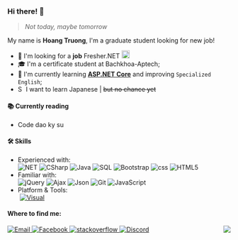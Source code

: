 ### Hi there! 👋


> *Not today, maybe tomorrow*

My name is **Hoang Truong**, I'm a graduate student looking for new job!
- 🔭 I'm looking for a **job** Fresher.NET <img title="Europe" alt="Vietnam" src="https://www.flaticon.com/svg/static/icons/svg/555/555515.svg" width="18"/>
- 🎓 I'm a certificate student at Bachkhoa-Aptech;
- 🌱 I'm currently learning **[ASP.NET Core](https://docs.microsoft.com/en-us/aspnet/core/?view=aspnetcore-3.1)** and improving `Specialized English`;
- <img title="South Korea" alt="South Korea" src="https://www.flaticon.com/svg/static/icons/svg/197/197604.svg" width="14"/> I want to learn Japanese | ~~but no chance yet~~

<h4>📚 Currently reading</h4>
<ul>
  <li>Code dao ky su <a target="_blank" href="https://book.toidicodedao.com/"><img src="https://image.flaticon.com/icons/svg/25/25284.svg" width="14" /></a></li>
</ul>

<h4>🛠 Skills</h4>
<ul>
<li>Experienced with:<br>
  <!-- primary -->
  <img alt="NET" src="https://img.shields.io/badge/-.NET-8e44ad?style=flat-square&logo=%2ENET&logoColor=white" />
  <img alt="CSharp" src="https://img.shields.io/badge/-C%23-8e44ad?style=flat-square&logo=c-sharp&logoColor=white" />
  <img src="https://camo.githubusercontent.com/ecaa192b7b132b9bfe5e07dd408ecab68e12de66/68747470733a2f2f696d672e736869656c64732e696f2f62616467652f2d6a6176612d4533344138363f7374796c653d666c61742d737175617265266c6f676f3d6a617661" alt="Java" data-canonical-src="https://img.shields.io/badge/-java-E34A86?style=flat-square&amp;logo=java" style="max-width:100%;">
  <img alt="SQL" src="https://img.shields.io/badge/-SQL Server-E10098?style=flat-square&logo=SQL&logoColor=white" />
  <img alt="Bootstrap" src="https://img.shields.io/badge/-bootstrap-8e44ad?style=flat-square&logo=bootstrap&logoColor=white" />
  <img alt="css" src="https://img.shields.io/badge/-CSS-1572B6?style=flat-square&logo=css3&logoColor=white" />
  <img src="https://camo.githubusercontent.com/d1955a46310c59bb55250d86c071a900f022da48/68747470733a2f2f696d672e736869656c64732e696f2f62616467652f2d48544d4c352d4533344632363f7374796c653d666c61742d737175617265266c6f676f3d68746d6c35266c6f676f436f6c6f723d7768697465" alt="HTML5" data-canonical-src="https://img.shields.io/badge/-HTML5-E34F26?style=flat-square&amp;logo=html5&amp;logoColor=white" style="max-width:100%;">
  <!-- other -->
  
  <!-- web -->
</li>
<li>Familiar with:<br>
  <img alt="jQuery" src="https://img.shields.io/badge/-jQuery-0769ad?style=flat-square&logo=jquery&logoColor=white" />
  <img alt="Ajax" src="https://img.shields.io/badge/-Ajax-0769ad?style=flat-square&logo=ajax&logoColor=white" />
  <img alt="Json" src="https://img.shields.io/badge/-Json-555555?style=flat-square&logo=json&logoColor=white" />
  <img alt="Git" src="https://img.shields.io/badge/-Git-e67e22?style=flat-square&logo=git&logoColor=white" />
  <img alt="JavaScript" src="https://img.shields.io/badge/-JavaScript-e67e22?style=flat-square&logo=javascript&logoColor=white" />
</li>
<!-- Platform&Tools -->
<li>Platform & Tools:<br>
  <a href="https://www.microsoft.com/windows/get-windows-10" rel="nofollow"><img src="https://camo.githubusercontent.com/3722c3905c10425f714fbfced563774d6d32c3e0/68747470733a2f2f696d672e736869656c64732e696f2f62616467652f57696e646f77732d31302d3233373662633f7374796c653d666c61742d737175617265266c6f676f3d77696e646f7773266c6f676f436f6c6f723d666666666666" alt="" data-canonical-src="https://img.shields.io/badge/Windows-10-2376bc?style=flat-square&amp;logo=windows&amp;logoColor=ffffff" style="max-width:100%;"></a>
  <a href="https://visualstudio.microsoft.com/fr/" rel="nofollow"><img alt="Visual" src="https://img.shields.io/badge/-Visual Studio-5c2d91?style=flat-square&logo=visual-studio&logoColor=white" /></a>
  <a href="https://code.visualstudio.com/" rel="nofollow"><img src="https://camo.githubusercontent.com/9d6e0cedb10e2b4af40083bd8ebaa50d3d5d10c6/68747470733a2f2f696d672e736869656c64732e696f2f62616467652f4944452d56697375616c25323053747564696f253230436f64652d626c75653f7374796c653d666c61742d737175617265266c6f676f3d76697375616c2d73747564696f2d636f6465266c6f676f436f6c6f723d666666666666" alt="" data-canonical-src="https://img.shields.io/badge/visual-studio-code-blue?style=flat-square&amp;logo=visual-studio-code&amp;logoColor=ffffff" style="max-width:100%;"></a>
</li>
</ul>
 
 <!--Find me-->
 <h4>Where to find me:</h4>
<img align="right" src="https://github.com/xtenzQ/xtenzQ/blob/master/readme.png" />
<p>
  <a target="_blank" href="mailto:hqtruong27@gmail.com" target="_blank">
    <img alt="Email" src="https://img.shields.io/badge/Email-EA4748.svg?&style=flat-square&logo=Microsoft-Outlook&logoColor=white" />
  </a>
  <a target="_blank" href="https://www.facebook.com/hqtruong27/" target="_blank">
    <img alt="Facebook" src="https://img.shields.io/badge/Facebook-4267b2.svg?&style=flat-square&logo=facebook&logoColor=white" />
  </a> 
  <a target="_blank" href="https://stackoverflow.com/users/10209464/truong-hoang" target="_blank">
    <img alt="stackoverflow" src="https://img.shields.io/badge/Stack overflow-f48024.svg?&style=flat-square&logo=stackoverflow&logoColor=white" />
  </a> 
  <a target="_blank" href="https://skype.com" target="_blank">
    <img alt="Discord" src="https://img.shields.io/badge/hqtruong27-46a2f1.svg?&style=flat-square&logo=Skype&logoColor=white" />
  </a>
</p>
<!--
**hqtruong27/hqtruong27** is a ✨ _special_ ✨ repository because its `README.md` (this file) appears on your GitHub profile.

Here are some ideas to get you started:

-  I’m currently working on ...
- 🌱 I’m currently learning ...
- 👯 I’m looking to collaborate on ...
- 🤔 I’m looking for help with ...
- 💬 Ask me about ...
- 📫 How to reach me: ...
- 😄 Pronouns: ...
- ⚡ Fun fact: ...
-->
